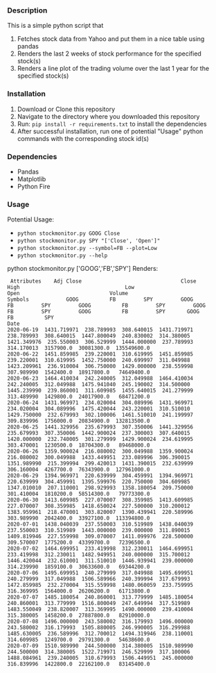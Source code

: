 ### Description
This is a simple python script that 

1. Fetches stock data from Yahoo and put them in a nice table using pandas 
2. Renders the last 2 weeks of stock performance for the specified stock(s)
3. Renders a line plot of the trading volume over the last 1 year for the specified stock(s)

###  Installation
1. Download or Clone this repository
2. Navigate to the directory where you downloaded this repository  
3. Run: `pip install -r requirements.txt` to install the dependencies
4. After successful installation, run one of potential "Usage" python commands with the corresponding stock id(s)

### Dependencies
- Pandas
- Matplotlib
- Python Fire

### Usage

Potential Usage:
- `python stockmonitor.py GOOG Close`
- `python stockmonitor.py SPY "['Close', 'Open']"`
- `python stockmonitor.py --symbol=FB --plot=Low`
- `python stockmonitor.py --help`

python stockmonitor.py ['GOOG','FB','SPY']
Renders:
```
 Attributes    Adj Close                                Close                                 High                                  Low                                 Open                             Volume
Symbols            GOOG          FB         SPY         GOOG          FB         SPY         GOOG          FB         SPY         GOOG          FB         SPY         GOOG          FB         SPY       GOOG          FB          SPY
Date
2020-06-19  1431.719971  238.789993  308.640015  1431.719971  238.789993  308.640015  1447.800049  240.830002  314.380005  1421.349976  235.550003  306.529999  1444.000000  237.789993  314.170013  3157900.0  30081300.0  135549600.0
2020-06-22  1451.859985  239.220001  310.619995  1451.859985  239.220001  310.619995  1452.750000  240.699997  311.049988  1423.209961  236.910004  306.750000  1429.000000  238.559998  307.989990  1542400.0  18917800.0   74649400.0
2020-06-23  1464.410034  242.240005  312.049988  1464.410034  242.240005  312.049988  1475.941040  245.190002  314.500000  1445.239990  239.860001  311.609985  1455.640015  241.279999  313.489990  1429800.0  24017900.0   68471200.0
2020-06-24  1431.969971  234.020004  304.089996  1431.969971  234.020004  304.089996  1475.420044  243.220001  310.510010  1429.750000  232.679993  302.100006  1461.510010  241.199997  309.839996  1756000.0  20834900.0  132813500.0
2020-06-25  1441.329956  235.679993  307.350006  1441.329956  235.679993  307.350006  1442.900024  237.300003  307.640015  1420.000000  232.740005  301.279999  1429.900024  234.619995  303.470001  1230500.0  18704300.0   89468000.0
2020-06-26  1359.900024  216.080002  300.049988  1359.900024  216.080002  300.049988  1433.449951  233.089996  306.390015  1351.989990  215.399994  299.420013  1431.390015  232.639999  306.160004  4267700.0  76343900.0  127961000.0
2020-06-29  1394.969971  220.639999  304.459991  1394.969971  220.639999  304.459991  1395.599976  220.750000  304.609985  1347.010010  207.110001  298.929993  1358.180054  209.750000  301.410004  1810200.0  58514300.0   79773300.0
2020-06-30  1413.609985  227.070007  308.359985  1413.609985  227.070007  308.359985  1418.650024  227.500000  310.200012  1383.959961  218.470001  303.820007  1390.439941  220.589996  303.989990  2042400.0  33927100.0  113394800.0
2020-07-01  1438.040039  237.550003  310.519989  1438.040039  237.550003  310.519989  1443.000000  239.000000  311.890015  1409.819946  227.559998  309.070007  1411.099976  228.500000  309.570007  1775200.0  43399700.0   72396500.0
2020-07-02  1464.699951  233.419998  312.230011  1464.699951  233.419998  312.230011  1482.949951  240.000000  315.700012  1446.420044  232.610001  311.510010  1446.939941  239.000000  314.239990  1859100.0  30633600.0   69344200.0
2020-07-06  1495.699951  240.279999  317.049988  1495.699951  240.279999  317.049988  1506.589966  240.399994  317.679993  1472.859985  232.270004  315.559998  1480.060059  233.759995  316.369995  1564000.0  26206200.0   61713800.0
2020-07-07  1485.180054  240.860001  313.779999  1485.180054  240.860001  313.779999  1516.800049  247.649994  317.519989  1483.550049  238.820007  313.369995  1490.000000  239.410004  315.380005  1458200.0  27887800.0   82910000.0
2020-07-08  1496.000000  243.580002  316.179993  1496.000000  243.580002  316.179993  1505.880005  246.990005  316.299988  1485.630005  236.589996  312.700012  1494.319946  238.110001  314.609985  1249700.0  29791300.0   54638600.0
2020-07-09  1510.989990  244.500000  314.380005  1510.989990  244.500000  314.380005  1522.719971  246.529999  317.100006  1488.084961  239.240005  310.679993  1506.449951  245.000000  316.839996  1422800.0  22162100.0   83145400.0
```






